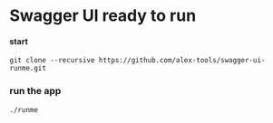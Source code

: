 # Swagger UI ready to run

#### start
```
git clone --recursive https://github.com/alex-tools/swagger-ui-runme.git
```

### run the app
```
./runme
```
